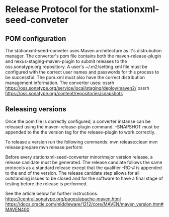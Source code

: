 # Release Protocol for the stationxml-seed-conveter

## POM configuration
The stationxml-seed-conveter uses Maven archetecture as it's distrubution manager. The converter's pom file contains both the maven-release-plugin and nexus-staging-maven-plugin to submit releases to the oss.sonatype.org repositiory. A user's ~/.m2/setting.xml file must be configured with the correct user names and passwords for this process to be successful. The pom.xml must also have the correct distribution management information. The converter uses: 
	<distributionManagement>
		<repository>
			<id>ossrh</id>
			<url>https://oss.sonatype.org/service/local/staging/deploy/maven2/</url>
		</repository>
		<snapshotRepository>
			<id>ossrh</id>
			<url>https://oss.sonatype.org/content/repositories/snapshots</url>
		</snapshotRepository>
	</distributionManagement>

## Releasing versions 
Once the pom file is correctly configured, a converter instanse can be released using the maven-release-plugin command. -SNAPSHOT must be appended to the the version tag for the release-plugin to work correctly.

To release a version run the following commands:
mvn release:clean
mvn release:prepare
mvn release:perform

Before every stationxml-seed-converter minor/major version release, a release canidate must be generated. The release candiate follows the same protocols as a standard release except that the qualifier -RC-# is appended to the end of the version. The release canidate step allows for all outstanding issues to be closed and for the software to have a final stage of testing before the release is performed. 

See the article below for further instructions. 
https://central.sonatype.org/pages/apache-maven.html
https://docs.oracle.com/middleware/1212/core/MAVEN/maven_version.htm#MAVEN400


